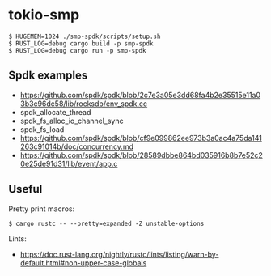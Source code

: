 # tokio-smp

```
$ HUGEMEM=1024 ./smp-spdk/scripts/setup.sh
$ RUST_LOG=debug cargo build -p smp-spdk
$ RUST_LOG=debug cargo run -p smp-spdk
```

## Spdk examples

* https://github.com/spdk/spdk/blob/2c7e3a05e3dd68fa4b2e35515e11a03b3c96dc58/lib/rocksdb/env_spdk.cc
* spdk_allocate_thread
* spdk_fs_alloc_io_channel_sync
* spdk_fs_load
* https://github.com/spdk/spdk/blob/cf9e099862ee973b3a0ac4a75da141263c91014b/doc/concurrency.md
* https://github.com/spdk/spdk/blob/28589dbbe864bd035916b8b7e52c20e25de91d31/lib/event/app.c

## Useful

Pretty print macros:

```
$ cargo rustc -- --pretty=expanded -Z unstable-options
```

Lints:

* https://doc.rust-lang.org/nightly/rustc/lints/listing/warn-by-default.html#non-upper-case-globals
